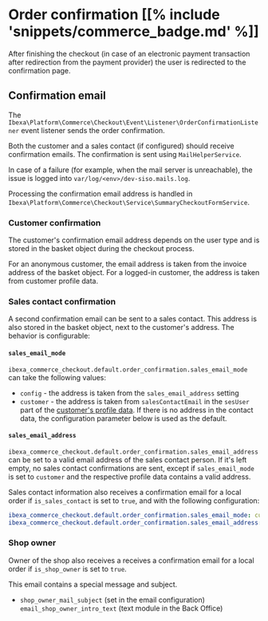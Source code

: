 # Order confirmation [[% include 'snippets/commerce_badge.md' %]]

After finishing the checkout (in case of an electronic payment transaction after redirection from the payment provider) the user is redirected to the confirmation page.

## Confirmation email

The `Ibexa\Platform\Commerce\Checkout\Event\Listener\OrderConfirmationListener` event listener sends the order confirmation.

Both the customer and a sales contact (if configured) should receive confirmation emails.
The confirmation is sent using `MailHelperService`.  

In case of a failure (for example, when the mail server is unreachable), the issue is logged into `var/log/<env>/dev-siso.mails.log`.

Processing the confirmation email address is handled in `Ibexa\Platform\Commerce\Checkout\Service\SummaryCheckoutFormService`.

### Customer confirmation

The customer's confirmation email address depends on the user type and is stored in the basket object during the checkout process.

For an anonymous customer, the email address is taken from the invoice address of the basket object.
For a logged-in customer, the address is taken from customer profile data.

### Sales contact confirmation

A second confirmation email can be sent to a sales contact.
This address is also stored in the basket object, next to the customer's address. 
The behavior is configurable:

#### `sales_email_mode`

`ibexa_commerce_checkout.default.order_confirmation.sales_email_mode` can take the following values:

- `config` - the address is taken from the `sales_email_address` setting
- `customer` - the address is taken from `salesContactEmail` in the `sesUser` part
of the [customer's profile data](../customers/customer_api/customer_profile_data.md).
If there is no address in the contact data, the configuration parameter below is used as the default.

#### `sales_email_address`

`ibexa_commerce_checkout.default.order_confirmation.sales_email_address` can be set to a valid email address of the sales contact person.
If it's left empty, no sales contact confirmations are sent, except if `sales_email_mode` is set to `customer`
and the respective profile data contains a valid address.

Sales contact information also receives a confirmation email for a local order
if `is_sales_contact` is set to `true`, and with the following configuration:

``` yaml
ibexa_commerce_checkout.default.order_confirmation.sales_email_mode: customer
ibexa_commerce_checkout.default.order_confirmation.sales_email_address:
```

### Shop owner

Owner of the shop also receives a receives a confirmation email for a local order
if `is_shop_owner` is set to `true`.

This email contains a special message and subject.

- `shop_owner_mail_subject` (set in the email configuration)
 `email_shop_owner_intro_text` (text module in the Back Office)

